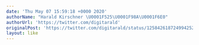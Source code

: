 ```yaml
---
date: 'Thu May 07 15:59:18 +0000 2020'
authorName: "Harald Kirschner \U0001F525\U0001F98A\U0001F6E0"
authorUrl: 'https://twitter.com/digitarald'
originalPost: 'https://twitter.com/digitarald/status/1258426187249942529'
layout: like
---
```

